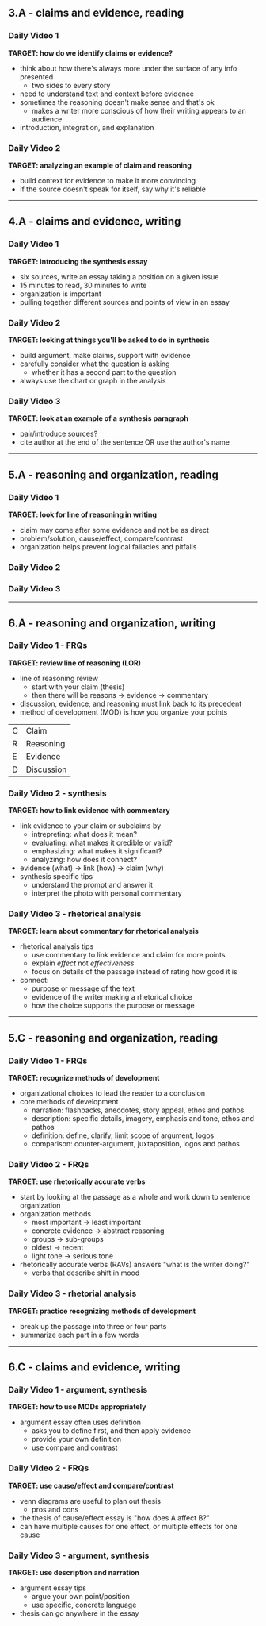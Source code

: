 ## 3.A - claims and evidence, reading
### Daily Video 1
**TARGET: how do we identify claims or evidence?**
- think about how there's always more under the surface of any info presented
    - two sides to every story
- need to understand text and context before evidence
- sometimes the reasoning doesn't make sense and that's ok
    - makes a writer more conscious of how their writing appears to an audience
- introduction, integration, and explanation

### Daily Video 2
**TARGET: analyzing an example of claim and reasoning**
- build context for evidence to make it more convincing
- if the source doesn't speak for itself, say why it's reliable

---

## 4.A - claims and evidence, writing
### Daily Video 1
**TARGET: introducing the synthesis essay**
- six sources, write an essay taking a position on a given issue
- 15 minutes to read, 30 minutes to write
- organization is important
- pulling together different sources and points of view in an essay

### Daily Video 2
**TARGET: looking at things you'll be asked to do in synthesis**
- build argument, make claims, support with evidence
- carefully consider what the question is asking
    - whether it has a second part to the question
- always use the chart or graph in the analysis

### Daily Video 3
**TARGET: look at an example of a synthesis paragraph**
- pair/introduce sources?
- cite author at the end of the sentence OR use the author's name

---

## 5.A - reasoning and organization, reading
### Daily Video 1
**TARGET: look for line of reasoning in writing**
- claim may come after some evidence and not be as direct
- problem/solution, cause/effect, compare/contrast
- organization helps prevent logical fallacies and pitfalls

### Daily Video 2

### Daily Video 3

---

## 6.A - reasoning and organization, writing
### Daily Video 1 - FRQs
**TARGET: review line of reasoning (LOR)**
- line of reasoning review
    - start with your claim (thesis)
    - then there will be reasons -> evidence -> commentary
- discussion, evidence, and reasoning must link back to its precedent
- method of development (MOD) is how you organize your points

|     |           |
|:--  |:--        |
|C    |Claim      |
|R    |Reasoning  |
|E    |Evidence   |
|D    |Discussion |

### Daily Video 2 - synthesis
**TARGET: how to link evidence with commentary**
- link evidence to your claim or subclaims by
    - intrepreting: what does it mean?
    - evaluating: what makes it credible or valid?
    - emphasizing: what makes it significant?
    - analyzing: how does it connect?
- evidence (what) -> link (how) -> claim (why)
- synthesis specific tips
    - understand the prompt and answer it
    - interpret the photo with personal commentary

### Daily Video 3 - rhetorical analysis
**TARGET: learn about commentary for rhetorical analysis**
- rhetorical analysis tips
    - use commentary to link evidence and claim for more points
    - explain *effect* not *effectiveness*
    - focus on details of the passage instead of rating how good it is
- connect:
    - purpose or message of the text
    - evidence of the writer making a rhetorical choice
    - how the choice supports the purpose or message

---

## 5.C - reasoning and organization, reading
### Daily Video 1 - FRQs
**TARGET: recognize methods of development**
- organizational choices to lead the reader to a conclusion
- core methods of development
    - narration: flashbacks, anecdotes, story appeal, ethos and pathos
    - description: specific details, imagery, emphasis and tone, ethos and pathos
    - definition: define, clarify, limit scope of argument, logos
    - comparison: counter-argument, juxtaposition, logos and pathos

### Daily Video 2 - FRQs
**TARGET: use rhetorically accurate verbs**
- start by looking at the passage as a whole and work down to sentence organization
- organization methods
    - most important -> least important
    - concrete evidence -> abstract reasoning
    - groups -> sub-groups
    - oldest -> recent
    - light tone -> serious tone
- rhetorically accurate verbs (RAVs) answers "what is the writer doing?"
    - verbs that describe shift in mood

### Daily Video 3 - rhetorial analysis
**TARGET: practice recognizing methods of development**
- break up the passage into three or four parts
- summarize each part in a few words

---

## 6.C - claims and evidence, writing
### Daily Video 1 - argument, synthesis
**TARGET: how to use MODs appropriately**
- argument essay often uses definition
    - asks you to define first, and then apply evidence
    - provide your own definition
    - use compare and contrast

### Daily Video 2 - FRQs
**TARGET: use cause/effect and compare/contrast**
- venn diagrams are useful to plan out thesis
    - pros and cons
- the thesis of cause/effect essay is "how does A affect B?"
- can have multiple causes for one effect, or multiple effects for one cause

### Daily Video 3 - argument, synthesis
**TARGET: use description and narration**
- argument essay tips
    - argue your own point/position
    - use specific, concrete language
- thesis can go anywhere in the essay